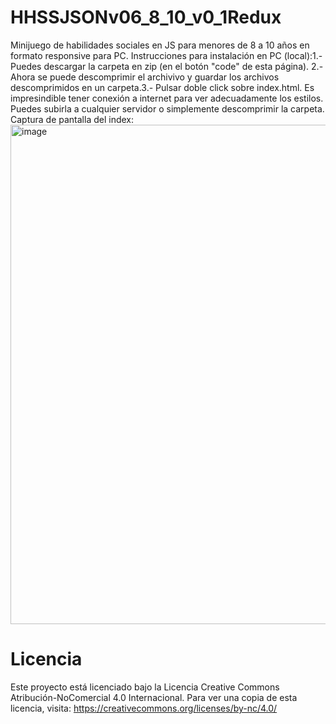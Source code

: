 # HHSSJSONv06_8_10_v0_1Redux
Minijuego de habilidades sociales en JS para menores de 8 a 10 años en formato responsive para PC. Instrucciones para instalación en  PC (local):1.- Puedes descargar la carpeta en zip (en el botón "code" de esta página). 2.- Ahora se puede descomprimir el archivivo y guardar los archivos descomprimidos en un carpeta.3.- Pulsar doble click sobre index.html. Es impresindible tener conexión a internet para ver adecuadamente los estilos. Puedes subirla a cualquier servidor o simplemente descomprimir la carpeta. Captura de pantalla del index:
<img width="926" height="799" alt="image" src="https://github.com/user-attachments/assets/93b1342f-1bbf-44f4-b599-a9e497c4e105" />
# Licencia

Este proyecto está licenciado bajo la Licencia 
Creative Commons Atribución-NoComercial 4.0 Internacional.
Para ver una copia de esta licencia, visita:
https://creativecommons.org/licenses/by-nc/4.0/ 

